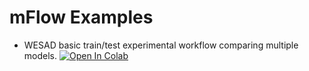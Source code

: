 # mFlow Examples

* WESAD basic train/test experimental workflow comparing multiple models. [![Open In Colab](https://colab.research.google.com/assets/colab-badge.svg)](https://colab.research.google.com/github/mlds-lab/mFlow/blob/repackage/Examples/WESAD-BasicTrainTest.ipynb)
